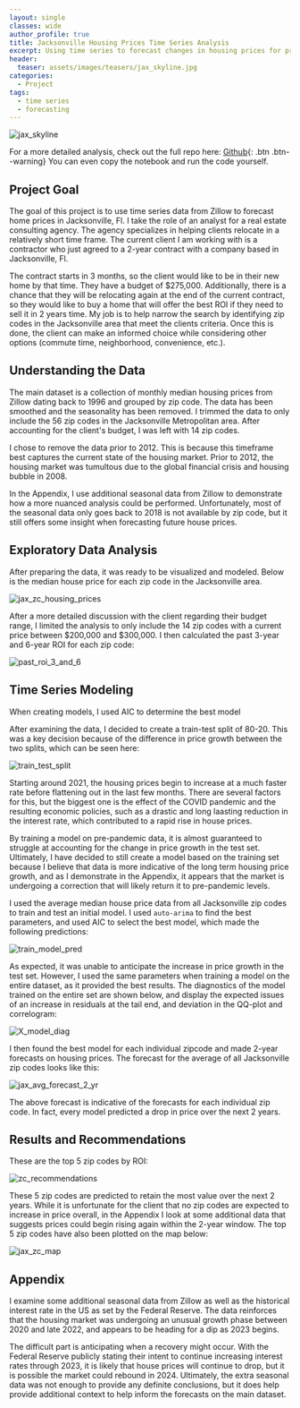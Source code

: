 ```yaml
---
layout: single
classes: wide
author_profile: true
title: Jacksonville Housing Prices Time Series Analysis
excerpt: Using time series to forecast changes in housing prices for prospective clients
header:
  teaser: assets/images/teasers/jax_skyline.jpg
categories:
  - Project
tags:
  - time series
  - forecasting
---
```

![jax_skyline]({{site.url}}/assets/images/teasers/jax_skyline.jpg)

For a more detailed analysis, check out the full repo here: [Github](https://github.com/luke-lite/Jacksonville-Housing-Prices-Time-Series-Analysis/){: .btn .btn--warning} You can even copy the notebook and run the code yourself.

## Project Goal
The goal of this project is to use time series data from Zillow to forecast home prices in Jacksonville, Fl. I take the role of an analyst for a real estate consulting agency. The agency specializes in helping clients relocate in a relatively short time frame. The current client I am working with is a contractor who just agreed to a 2-year contract with a company based in Jacksonville, Fl.

The contract starts in 3 months, so the client would like to be in their new home by that time. They have a budget of $275,000. Additionally, there is a chance that they will be relocating again at the end of the current contract, so they would like to buy a home that will offer the best ROI if they need to sell it in 2 years time. My job is to help narrow the search by identifying zip codes in the Jacksonville area that meet the clients criteria. Once this is done, the client can make an informed choice while considering other options (commute time, neighborhood, convenience, etc.).

<!-- ## Table of Contents

- [Understanding the Data](#Understanding-the-Data)
- [Exploratory Data Analysis](#Exploratory-Data-Analysis)
- [Time Series Modeling](#Time-Series-Modeling)
- [Results and Recommendation](#Results-and-Recommendations)
- [Appendix](#Appendix) -->
    
## Understanding the Data

The main dataset is a collection of monthly median housing prices from Zillow dating back to 1996 and grouped by zip code. The data has been smoothed and the seasonality has been removed. I trimmed the data to only include the 56 zip codes in the Jacksonville Metropolitan area. After accounting for the client's budget, I was left with 14 zip codes.

I chose to remove the data prior to 2012. This is because this timeframe best captures the current state of the housing market. Prior to 2012, the housing market was tumultous due to the global financial crisis and housing bubble in 2008.

In the Appendix, I use additional seasonal data from Zillow to demonstrate how a more nuanced analysis could be performed. Unfortunately, most of the seasonal data only goes back to 2018 is not available by zip code, but it still offers some insight when forecasting future house prices.

## Exploratory Data Analysis

After preparing the data, it was ready to be visualized and modeled. Below is the median house price for each zip code in the Jacksonville area.

![jax_zc_housing_prices]({{site.url}}/assets/images/project_posts/Jacksonville-Housing-Prices-Time-Series-Analysis-graphs/jax_zc_housing_prices.png)

After a more detailed discussion with the client regarding their budget range, I limited the analysis to only include the 14 zip codes with a current price between $200,000 and $300,000. I then calculated the past 3-year and 6-year ROI for each zip code:

![past_roi_3_and_6]({{site.url}}/assets/images/project_posts/Jacksonville-Housing-Prices-Time-Series-Analysis-graphs/past_roi_3_and_6.png)

## Time Series Modeling

When creating models, I used AIC to determine the best model

After examining the data, I decided to create a train-test split of 80-20. This was a key decision because of the difference in price growth between the two splits, which can be seen here:

![train_test_split]({{site.url}}/assets/images/project_posts/Jacksonville-Housing-Prices-Time-Series-Analysis-graphs/train_test_split.png)

Starting around 2021, the housing prices begin to increase at a much faster rate before flattening out in the last few months. There are several factors for this, but the biggest one is the effect of the COVID pandemic and the resulting economic policies, such as a drastic and long laasting reduction in the interest rate, which contributed to a rapid rise in house prices.

By training a model on pre-pandemic data, it is almost guaranteed to struggle at accounting for the change in price growth in the test set. Ultimately, I have decided to still create a model based on the training set because I believe that data is more indicative of the long term housing price growth, and as I demonstrate in the Appendix, it appears that the market is undergoing a correction that will likely return it to pre-pandemic levels.

I used the average median house price data from all Jacksonville zip codes to train and test an initial model. I used `auto-arima` to find the best parameters, and used AIC to select the best model, which made the following predictions:

![train_model_pred]({{site.url}}/assets/images/project_posts/Jacksonville-Housing-Prices-Time-Series-Analysis-graphs/train_model_pred.png)

As expected, it was unable to anticipate the increase in price growth in the test set. However, I used the same parameters when training a model on the entire dataset, as it provided the best results. The diagnostics of the model trained on the entire set are shown below, and display the expected issues of an increase in residuals at the tail end, and deviation in the QQ-plot and correlogram:

![X_model_diag]({{site.url}}/assets/images/project_posts/Jacksonville-Housing-Prices-Time-Series-Analysis-graphs/X_model_diag.png)

I then found the best model for each individual zipcode and made 2-year forecasts on housing prices. The forecast for the average of all Jacksonville zip codes looks like this:

![jax_avg_forecast_2_yr]({{site.url}}/assets/images/project_posts/Jacksonville-Housing-Prices-Time-Series-Analysis-graphs/jax_avg_forecast_2_yr.png)

The above forecast is indicative of the forecasts for each individual zip code. In fact, every model predicted a drop in price over the next 2 years.

## Results and Recommendations

These are the top 5 zip codes by ROI:

![zc_recommendations]({{site.url}}/assets/images/project_posts/Jacksonville-Housing-Prices-Time-Series-Analysis-graphs/zc_recommendations.png)

These 5 zip codes are predicted to retain the most value over the next 2 years. While it is unfortunate for the client that no zip codes are expected to increase in price overall, in the Appendix I look at some additional data that suggests prices could begin rising again within the 2-year window. The top 5 zip codes have also been plotted on the map below:

![jax_zc_map]({{site.url}}/assets/images/project_posts/Jacksonville-Housing-Prices-Time-Series-Analysis-graphs/jax_zc_map.jpg)

## Appendix

I examine some additional seasonal data from Zillow as well as the historical interest rate in the US as set by the Federal Reserve. The data reinforces that the housing market was undergoing an unusual growth phase between 2020 and late 2022, and appears to be heading for a dip as 2023 begins.

The difficult part is anticipating when a recovery might occur. With the Federal Reserve publicly stating their intent to continue increasing interest rates through 2023, it is likely that house prices will continue to drop, but it is possible the market could rebound in 2024. Ultimately, the extra seasonal data was not enough to provide any definite conclusions, but it does help provide additional context to help inform the forecasts on the main dataset.

